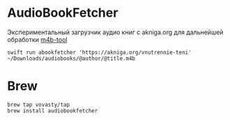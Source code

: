 # AudioBookFetcher

Экспериментальный загрузчик аудио книг с akniga.org для дальнейшей обработки [m4b-tool](https://github.com/sandreas/m4b-tool)

```shell
swift run abookfetcher 'https://akniga.org/vnutrennie-teni' ~/Downloads/audiobooks/@author/@title.m4b
```

# Brew
```
brew tap vovasty/tap
brew install audiobookfetcher
```
